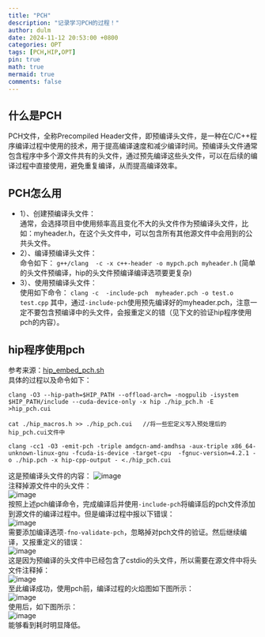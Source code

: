```yaml
---
title: "PCH"
description: "记录学习PCH的过程！"
author: dulm
date: 2024-11-12 20:53:00 +0800
categories: OPT
tags: [PCH,HIP,OPT]
pin: true
math: true
mermaid: true
comments: false
---
```


## 什么是PCH    
PCH文件，全称Precompiled Header文件，即预编译头文件，是一种在C/C++程序编译过程中使用的技术，用于提高编译速度和减少编译时间。预编译头文件通常包含程序中多个源文件共有的头文件，通过预先编译这些头文件，可以在后续的编译过程中直接使用，避免重复编译，从而提高编译效率。
## PCH怎么用   
- 1）、创建预编译头文件：<br>
  通常，会选择项目中使用频率高且变化不大的头文件作为预编译头文件，比如：myheader.h，在这个头文件中，可以包含所有其他源文件中会用到的公共头文件。
- 2）、编译预编译头文件：<br>
  命令如下：
  ``` g++/clang  -c -x c++-header -o mypch.pch myheader.h ```
  (简单的头文件预编译，hip的头文件预编译编译选项要更复杂)
- 3）、使用预编译头文件：<br>
  使用如下命令：
  ``` clang -c  -include-pch  myheader.pch -o test.o test.cpp ```
  其中，通过```-include-pch```使用预先编译好的myheader.pch，注意一定不要包含预编译中的头文件，会报重定义的错（见下文的验证hip程序使用pch的内容）。
## hip程序使用pch   
参考来源：[hip_embed_pch.sh](https://github.com/ROCm/clr/blob/a27c627731786179f93e55423f179e2609c56118/hipamd/src/hip_embed_pch.sh#L102)   
具体的过程以及命令如下：   
```    
clang -O3 --hip-path=$HIP_PATH --offload-arch= -nogpulib -isystem $HIP_PATH/include --cuda-device-only -x hip ./hip_pch.h -E >hip_pch.cui
```    
```    
cat ./hip_macros.h >> ./hip_pch.cui   //将一些宏定义写入预处理后的hip_pch.cui文件中
```    
```     
clang -cc1 -O3 -emit-pch -triple amdgcn-amd-amdhsa -aux-triple x86_64-unknown-linux-gnu -fcuda-is-device -target-cpu  -fgnuc-version=4.2.1 -o ./hip.pch -x hip-cpp-output - <./hip_pch.cui
```
这是预编译头文件的内容：
![image](https://github.com/user-attachments/assets/57e94ce7-3f2e-4c7b-bfd1-4f5d094498c9)   
注释掉源文件中的头文件：   
![image](https://github.com/user-attachments/assets/7701888c-63f9-4103-837c-48c3b3ac87e0)   
按照上述pch编译命令，完成编译后并使用```-include-pch```将编译后的pch文件添加到源文件的编译过程中。但是编译过程中报以下错误：   
![image](https://github.com/user-attachments/assets/ca055f3f-523c-4148-9748-b7b4c03d0e91)    
需要添加编译选项```-fno-validate-pch```，忽略掉对pch文件的验证。然后继续编译，又报重定义的错误：   
![image](https://github.com/user-attachments/assets/1ddaf3f1-7114-4c95-8d33-e9ee881732de)    
这是因为预编译的头文件中已经包含了cstdio的头文件，所以需要在源文件中将头文件注释掉：    
![image](https://github.com/user-attachments/assets/918837e9-0358-41d0-9645-0f976515a4af)     
至此编译成功，使用pch前，编译过程的火焰图如下图所示：    
![image](https://github.com/user-attachments/assets/d256a43b-bd86-45f6-8e82-c46eebad88d6)    
使用后，如下图所示：    
![image](https://github.com/user-attachments/assets/e10c4cf2-2766-4893-a159-5935fa99869c)   
能够看到耗时明显降低。







